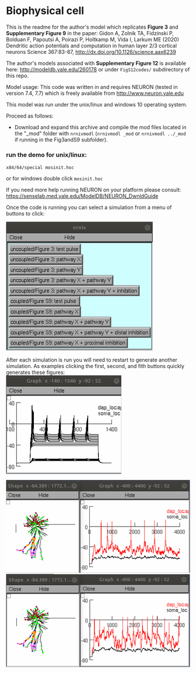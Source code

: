 # Biophysical cell

This is the readme for the author's model which replicates **Figure 3** and **Supplementary Figure 9** in the paper:
Gidon A, Zolnik TA, Fidzinski P, Bolduan F, Papoutsi A, Poirazi P, Holtkamp M, Vida I, Larkum ME (2020) Dendritic action potentials and computation in human layer 2/3 cortical neurons Science 367:83-87, http://dx.doi.org/10.1126/science.aax6239

The author's models associated with **Supplementary Figure 12** is available here: http://modeldb.yale.edu/260178 or under `FigS12codes/` subdirectory of this repo.

Model usage:
This code was written in and requires NEURON (tested in version 7.4, 7.7) which is freely available from http://www.neuron.yale.edu</a>

This model was run under the unix/linux and windows 10 operating system.

Proceed as follows:

- Download and expand this archive and compile the mod files located in the "\_mod" folder with `nrnivmodl` (`nrnivmodl _mod` or `nrnivmodl ../_mod` if running in the Fig3andS9 subfolder).

### run the demo for unix/linux:
```
x84/64/special mosinit.hoc
```
or for windows double click `mosinit.hoc`

If you need more help running NEURON on your platform please consult: https://senselab.med.yale.edu/ModelDB/NEURON_DwnldGuide

Once the code is running you can select a simulation from a menu of buttons to click:

<img src="./menuscreenshot.png" alt="menu screenshot">


After each simulation is run you will need to restart to generate another simulation. As examples clicking the first, second, and fith buttons quickly generates these figures:
<br>
<img src="./screenshot1.png" alt="screenshot1">

<img src="./screenshot2.png" alt="screenshot2">

<img src="./screenshot5.png" alt="screenshot5">
